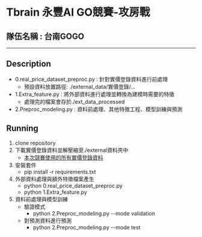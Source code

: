# Tbrain 永豐AI GO競賽-攻房戰

## 隊伍名稱 : 台南GOGO

---

## Description

- 0.real_price_dataset_preproc.py : 針對實價登錄資料進行前處理
	- 預設資料放置路徑: ./external_data/實價登錄/...
- 1.Extra_feature.py : 將外部資料進行處理並轉換為建模時需要的特徵
	- 處理完的檔案會存於./ext_data_processed
- 2.Preproc_modeling.py : 資料前處理、其他特徵工程、模型訓練與預測

## Running

1. clone repository
2. 下載實價登錄資料並解壓縮至./external資料夾中
	- [本次競賽使用的所有實價登錄資料](https://drive.google.com/file/d/1MiKuqADlzohEteiMsTDi8ZhA2JDO9moq/view?usp=sharing)
3. 安裝套件
	- pip install -r requirements.txt
4. 外部資料處理與額外特徵檔案產生
	- python 0.real_price_dataset_preproc.py
	- python 1.Extra_feature.py
5. 資料前處理與模型訓練
	- 驗證模式
		- python 2.Preproc_modeling.py --mode validation
	- 對預測資料進行預測
		- python 2.Preproc_modeling.py --mode test